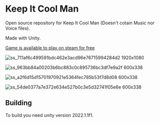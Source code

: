 # Keep It Cool Man

Open source repository for Keep It Cool Man (Doesn't cotain Music nor Voice files).

Made with Unity.

[Game is available to play on steam for free](https://store.steampowered.com/app/2000320/Keep_it_Cool_Man/)


![ss_711af6c499591bdc462e3acd96e76715994284d2 1920x1080](https://user-images.githubusercontent.com/48364457/181496127-8f993ffa-4038-449a-b78f-c6aabc397a0e.jpg)

![ss_963bb84a00203b6bc883c0c895736bc3df7e9a2f 600x338](https://user-images.githubusercontent.com/48364457/181496133-e4becb62-c9a6-4ed4-b91f-9063caefbb93.jpg)

![ss_a2f6d15d15701970921e5364fec785b53f7d8d08 600x338](https://user-images.githubusercontent.com/48364457/181496138-eb1b9f79-1557-40ee-ab8e-43b65a723ca1.jpg)

![ss_54de0377a7e372e634e527b0c3e5d32741f05e6e 600x338](https://user-images.githubusercontent.com/48364457/181496141-83bc62dc-f939-4452-a4ad-b15e222adc90.jpg)

## Building
  To build you need unity version 2022.1.1f1.
